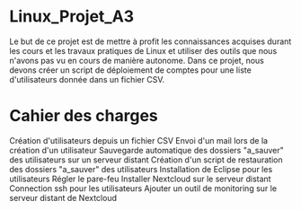 # Linux_Projet_A3
Le but de ce projet est de mettre à profit les connaissances acquises durant les cours et les travaux pratiques de Linux et utiliser des outils que nous n'avons pas vu en cours de manière autonome. Dans ce projet, nous devons créer un script de déploiement de comptes pour une liste d'utilisateurs donnée dans un fichier CSV.

# Cahier des charges
 Création d'utilisateurs depuis un fichier CSV
 Envoi d'un mail lors de la création d'un utilisateur
 Sauvegarde automatique des dossiers "a_sauver" des utilisateurs sur un serveur distant
 Création d'un script de restauration des dossiers "a_sauver" des utilisateurs
 Installation de Eclipse pour les utilisateurs
 Régler le pare-feu
 Installer Nextcloud sur le serveur distant
 Connection ssh pour les utilisateurs
 Ajouter un outil de monitoring sur le serveur distant de Nextcloud
